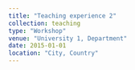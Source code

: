 ```yaml
---
title: "Teaching experience 2"
collection: teaching
type: "Workshop"
venue: "University 1, Department"
date: 2015-01-01
location: "City, Country"
---
```

